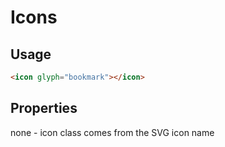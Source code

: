 # Icons

## Usage

```html
<icon glyph="bookmark"></icon>
```

## Properties

none - icon class comes from the SVG icon name

